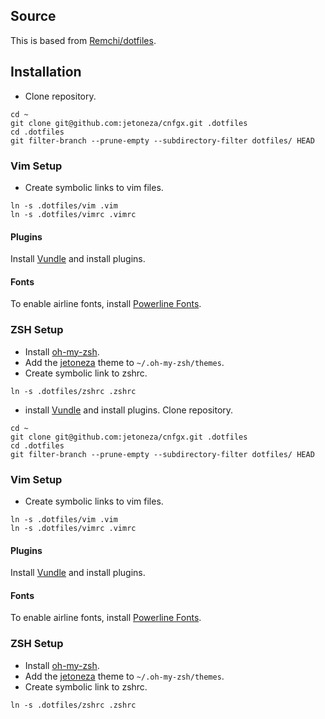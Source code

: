 ## Source
This is based from [Remchi/dotfiles](https://github.com/Remchi/dotfiles).

## Installation

* Clone repository.

```
cd ~
git clone git@github.com:jetoneza/cnfgx.git .dotfiles
cd .dotfiles
git filter-branch --prune-empty --subdirectory-filter dotfiles/ HEAD
```

### Vim Setup

* Create symbolic links to vim files.

```
ln -s .dotfiles/vim .vim
ln -s .dotfiles/vimrc .vimrc
```

#### Plugins

Install [Vundle](https://github.com/VundleVim/Vundle.vim) and install plugins.

#### Fonts

To enable airline fonts, install [Powerline Fonts](https://github.com/powerline/fonts).

### ZSH Setup

* Install [oh-my-zsh](https://github.com/robbyrussell/oh-my-zsh).
* Add the [jetoneza](https://github.com/jetoneza/cnfgx/tree/master/dotfiles/oh-my-zsh) theme to `~/.oh-my-zsh/themes`.
* Create symbolic link to zshrc.

```
ln -s .dotfiles/zshrc .zshrc
```
* install [Vundle](https://github.com/VundleVim/Vundle.vim) and install plugins.
Clone repository.

```
cd ~
git clone git@github.com:jetoneza/cnfgx.git .dotfiles
cd .dotfiles
git filter-branch --prune-empty --subdirectory-filter dotfiles/ HEAD
```

### Vim Setup

* Create symbolic links to vim files.

```
ln -s .dotfiles/vim .vim
ln -s .dotfiles/vimrc .vimrc
```

#### Plugins

Install [Vundle](https://github.com/VundleVim/Vundle.vim) and install plugins.

#### Fonts

To enable airline fonts, install [Powerline Fonts](https://github.com/powerline/fonts).

### ZSH Setup

* Install [oh-my-zsh](https://github.com/robbyrussell/oh-my-zsh).
* Add the [jetoneza](https://github.com/jetoneza/cnfgx/tree/master/dotfiles/oh-my-zsh) theme to `~/.oh-my-zsh/themes`.
* Create symbolic link to zshrc.

```
ln -s .dotfiles/zshrc .zshrc
```
